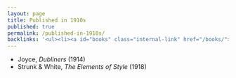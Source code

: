 ```yaml
---
layout: page
title: Published in 1910s
published: true
permalink: /published-in-1910s/
backlinks: '<ul><li><a id="books" class="internal-link" href="/books/">Books</a></li></ul>'
---
```


* Joyce, _Dubliners_ (1914) 
* Strunk & White, _The Elements of Style_ (1918) 
